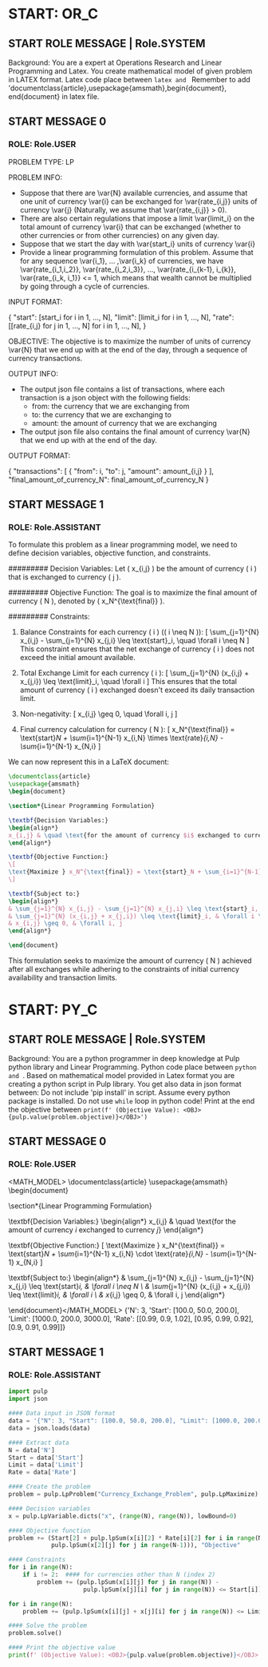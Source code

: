 # START: OR_C 
## START ROLE MESSAGE | Role.SYSTEM 
Background: You are a expert at Operations Research and Linear Programming and Latex. You create mathematical model of given problem in LATEX format. Latex code place between ```latex and ``` Remember to add 'documentclass{article},usepackage{amsmath},begin{document}, end{document} in latex file. 
## START MESSAGE 0 
### ROLE: Role.USER
<DESCRIPTION>
PROBLEM TYPE: LP

PROBLEM INFO: 

- Suppose that there are \var{N} available currencies, and assume that one unit of currency \var{i} can be exchanged for \var{rate_{i,j}} units of currency \var{j} (Naturally, we assume that \var{rate_{i,j}} > 0).
- There are also certain regulations that impose a limit \var{limit_i} on the total amount of currency \var{i} that can be exchanged (whether to other currencies or from other currencies) on any given day.
- Suppose that we start the day with \var{start_i} units of currency \var{i}
- Provide a linear programming formulation of this problem. Assume that for any sequence \var{i_1}, … ,\var{i_k} of currencies, we have \var{rate_{i_1,i_2}}, \var{rate_{i_2,i_3}}, ..., \var{rate_{i_{k-1}, i_{k}}, \var{rate_{i_k, i_1}} <= 1, which means that wealth cannot be multiplied by going through a cycle of currencies.

INPUT FORMAT: 

{
    "start": [start_i for i in 1, ..., N],
    "limit": [limit_i for i in 1, ..., N],
    "rate": [[rate_{i,j} for j in 1, ..., N] for i in 1, ..., N],
}

OBJECTIVE: The objective is to maximize the number of units of currency \var{N} that we end up with at the end of the day, through a sequence of currency transactions.

OUTPUT INFO: 

- The output json file contains a list of transactions, where each transaction is a json object with the following fields:
    - from: the currency that we are exchanging from
    - to: the currency that we are exchanging to
    - amount: the amount of currency that we are exchanging
- The output json file also contains the final amount of currency \var{N} that we end up with at the end of the day.

OUTPUT FORMAT: 

{
    "transactions": [
        {
            "from": i,
            "to": j,
            "amount": amount_{i,j}
        }
    ],
    "final_amount_of_currency_N": final_amount_of_currency_N
}
</DESCRIPTION>


## START MESSAGE 1 
### ROLE: Role.ASSISTANT
To formulate this problem as a linear programming model, we need to define decision variables, objective function, and constraints.

######### Decision Variables:
Let \( x_{i,j} \) be the amount of currency \( i \) that is exchanged to currency \( j \).

######### Objective Function:
The goal is to maximize the final amount of currency \( N \), denoted by \( x_N^{\text{final}} \).

######### Constraints:
1. Balance Constraints for each currency \( i \) (\( i \neq N \)):
   \[
   \sum_{j=1}^{N} x_{i,j} - \sum_{j=1}^{N} x_{j,i} \leq \text{start}_i, \quad \forall i \neq N
   \]
   This constraint ensures that the net exchange of currency \( i \) does not exceed the initial amount available.

2. Total Exchange Limit for each currency \( i \):
   \[
   \sum_{j=1}^{N} (x_{i,j} + x_{j,i}) \leq \text{limit}_i, \quad \forall i
   \]
   This ensures that the total amount of currency \( i \) exchanged doesn't exceed its daily transaction limit.

3. Non-negativity:
   \[
   x_{i,j} \geq 0, \quad \forall i, j
   \]

4. Final currency calculation for currency \( N \):
   \[
   x_N^{\text{final}} = \text{start}_N + \sum_{i=1}^{N-1} x_{i,N} \times \text{rate}_{i,N} - \sum_{i=1}^{N-1} x_{N,i}
   \]

We can now represent this in a LaTeX document:

```latex
\documentclass{article}
\usepackage{amsmath}
\begin{document}

\section*{Linear Programming Formulation}

\textbf{Decision Variables:}
\begin{align*}
x_{i,j} & \quad \text{for the amount of currency $i$ exchanged to currency $j$}
\end{align*}

\textbf{Objective Function:}
\[
\text{Maximize } x_N^{\text{final}} = \text{start}_N + \sum_{i=1}^{N-1} x_{i,N} \cdot \text{rate}_{i,N} - \sum_{i=1}^{N-1} x_{N,i}
\]

\textbf{Subject to:}
\begin{align*}
& \sum_{j=1}^{N} x_{i,j} - \sum_{j=1}^{N} x_{j,i} \leq \text{start}_i, & \forall i \neq N \\
& \sum_{j=1}^{N} (x_{i,j} + x_{j,i}) \leq \text{limit}_i, & \forall i \\
& x_{i,j} \geq 0, & \forall i, j
\end{align*}

\end{document}
```

This formulation seeks to maximize the amount of currency \( N \) achieved after all exchanges while adhering to the constraints of initial currency availability and transaction limits.

# START: PY_C 
## START ROLE MESSAGE | Role.SYSTEM 
Background: You are a python programmer in deep knowledge at Pulp python library and Linear Programming. Python code place between ```python and ```. Based on mathematical model provided in Latex format you are creating a python script in Pulp library. You get also data in json format between: <DATA></DATA> Do not include 'pip install' in script. Assume every python package is installed. Do not use `while` loop in python code! Print at the end the objective between <OBJ></OBJ> `print(f' (Objective Value): <OBJ>{pulp.value(problem.objective)}</OBJ>')` 
## START MESSAGE 0 
### ROLE: Role.USER
<MATH_MODEL>
\documentclass{article}
\usepackage{amsmath}
\begin{document}

\section*{Linear Programming Formulation}

\textbf{Decision Variables:}
\begin{align*}
x_{i,j} & \quad \text{for the amount of currency $i$ exchanged to currency $j$}
\end{align*}

\textbf{Objective Function:}
\[
\text{Maximize } x_N^{\text{final}} = \text{start}_N + \sum_{i=1}^{N-1} x_{i,N} \cdot \text{rate}_{i,N} - \sum_{i=1}^{N-1} x_{N,i}
\]

\textbf{Subject to:}
\begin{align*}
& \sum_{j=1}^{N} x_{i,j} - \sum_{j=1}^{N} x_{j,i} \leq \text{start}_i, & \forall i \neq N \\
& \sum_{j=1}^{N} (x_{i,j} + x_{j,i}) \leq \text{limit}_i, & \forall i \\
& x_{i,j} \geq 0, & \forall i, j
\end{align*}

\end{document}</MATH_MODEL>
<DATA>
{'N': 3, 'Start': [100.0, 50.0, 200.0], 'Limit': [1000.0, 200.0, 3000.0], 'Rate': [[0.99, 0.9, 1.02], [0.95, 0.99, 0.92], [0.9, 0.91, 0.99]]}</DATA>


## START MESSAGE 1 
### ROLE: Role.ASSISTANT
```python
import pulp
import json

#### Data input in JSON format
data = '{"N": 3, "Start": [100.0, 50.0, 200.0], "Limit": [1000.0, 200.0, 3000.0], "Rate": [[0.99, 0.9, 1.02], [0.95, 0.99, 0.92], [0.9, 0.91, 0.99]]}'
data = json.loads(data)

#### Extract data
N = data['N']
Start = data['Start']
Limit = data['Limit']
Rate = data['Rate']

#### Create the problem
problem = pulp.LpProblem("Currency_Exchange_Problem", pulp.LpMaximize)

#### Decision variables
x = pulp.LpVariable.dicts("x", (range(N), range(N)), lowBound=0)

#### Objective function
problem += (Start[2] + pulp.lpSum(x[i][2] * Rate[i][2] for i in range(N-1)) - 
            pulp.lpSum(x[2][j] for j in range(N-1))), "Objective"

#### Constraints
for i in range(N):
    if i != 2:  #### for currencies other than N (index 2)
        problem += (pulp.lpSum(x[i][j] for j in range(N)) - 
                     pulp.lpSum(x[j][i] for j in range(N)) <= Start[i]), f"Balance_Constraint_{i}"

for i in range(N):
    problem += (pulp.lpSum(x[i][j] + x[j][i] for j in range(N)) <= Limit[i]), f"Limit_Constraint_{i}"

#### Solve the problem
problem.solve()

#### Print the objective value
print(f' (Objective Value): <OBJ>{pulp.value(problem.objective)}</OBJ>')
```

